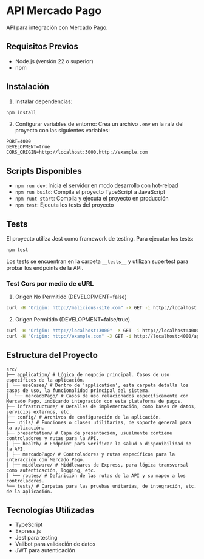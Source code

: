# API Mercado Pago

API para integración con Mercado Pago.

## Requisitos Previos

- Node.js (versión 22 o superior)
- npm

## Instalación

1. Instalar dependencias:

```bash
npm install
```

2. Configurar variables de entorno:
   Crea un archivo `.env` en la raíz del proyecto con las siguientes variables:

```env
PORT=4000
DEVELOPMENT=true
CORS_ORIGIN=http://localhost:3000,http://example.com
```

## Scripts Disponibles

- `npm run dev`: Inicia el servidor en modo desarrollo con hot-reload
- `npm run build`: Compila el proyecto TypeScript a JavaScript
- `npm runt start`: Compila y ejecuta el proyecto en producción
- `npm test`: Ejecuta los tests del proyecto

## Tests

El proyecto utiliza Jest como framework de testing. Para ejecutar los tests:

```bash
npm test
```

Los tests se encuentran en la carpeta `__tests__` y utilizan supertest para probar los endpoints de la API.

### Test Cors por medio de cURL

1. Origen No Permitido (DEVELOPMENT=false)

```bash
curl -H "Origin: http://malicious-site.com" -X GET -i http://localhost:4000/api/v1/health
```

2. Origen Permitido (DEVELOPMENT=false/true)

```bash
curl -H "Origin: http://localhost:3000" -X GET -i http://localhost:4000/api/v1/health
curl -H "Origin: http://example.com" -X GET -i http://localhost:4000/api/v1/health
```

## Estructura del Proyecto

```
src/
├── application/ # Lógica de negocio principal. Casos de uso específicos de la aplicación.
│ └── useCases/ # Dentro de 'application', esta carpeta detalla los casos de uso, la funcionalidad principal del sistema.
│  └── mercadoPago/ # Casos de uso relacionados específicamente con Mercado Pago, indicando integración con esta plataforma de pagos.
├── infrastructure/ # Detalles de implementación, como bases de datos, servicios externos, etc.
├── config/ # Archivos de configuración de la aplicación.
├── utils/ # Funciones o clases utilitarias, de soporte general para la aplicación.
├── presentation/ # Capa de presentación, usualmente contiene controladores y rutas para la API.
│ ├── health/ # Endpoint para verificar la salud o disponibilidad de la API.
│ ├── mercadoPago/ # Controladores y rutas específicos para la interacción con Mercado Pago.
│ ├── middleware/ # Middlewares de Express, para lógica transversal como autenticación, logging, etc.
│ └── routes/ # Definición de las rutas de la API y su mapeo a los controladores.
└── tests/ # Carpetas para las pruebas unitarias, de integración, etc. de la aplicación.

```

## Tecnologías Utilizadas

- TypeScript
- Express.js
- Jest para testing
- Valibot para validación de datos
- JWT para autenticación

